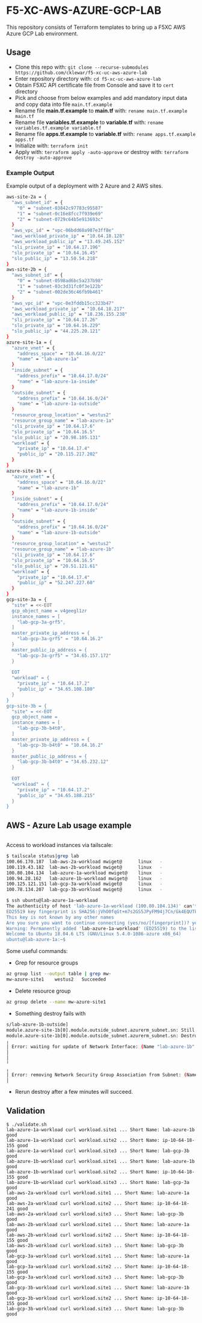 # F5-XC-AWS-AZURE-GCP-LAB

This repository consists of Terraform templates to bring up a F5XC AWS Azure GCP Lab environment.

## Usage

- Clone this repo with: `git clone --recurse-submodules https://github.com/cklewar/f5-xc-uc-aws-azure-lab`
- Enter repository directory with: `cd f5-xc-uc-aws-azure-lab`
- Obtain F5XC API certificate file from Console and save it to `cert` directory
- Pick and choose from below examples and add mandatory input data and copy data into file `main.tf.example`
- Rename file __main.tf.example__ to __main.tf__ with: `rename main.tf.example main.tf`
- Rename file __variables.tf.example__ to __variable.tf__ with: `rename variables.tf.example variable.tf`
- Rename file __apps.tf.example__ to __variable.tf__ with: `rename apps.tf.example apps.tf`
- Initialize with: `terraform init`
- Apply with: `terraform apply -auto-approve` or destroy with: `terraform destroy -auto-approve`

### Example Output

Example output of a deployment with 2 Azure and 2 AWS sites.

```bash
aws-site-2a = {
  "aws_subnet_id" = {
    "0" = "subnet-03842c97783c95587"
    "1" = "subnet-0c16e8fcc7f939e69"
    "2" = "subnet-0729c64b5e913693c"
  }
  "aws_vpc_id" = "vpc-06bdd68a987e3ff8e"
  "aws_workload_private_ip" = "10.64.18.128"
  "aws_workload_public_ip" = "13.49.245.152"
  "sli_private_ip" = "10.64.17.196"
  "slo_private_ip" = "10.64.16.45"
  "slo_public_ip" = "13.50.54.218"
}
aws-site-2b = {
  "aws_subnet_id" = {
    "0" = "subnet-0598ad6bc5a237b98"
    "1" = "subnet-03c3d31fc0f3e122b"
    "2" = "subnet-002de36c46fb9b461"
  }
  "aws_vpc_id" = "vpc-0e3fddb15cc323b47"
  "aws_workload_private_ip" = "10.64.18.217"
  "aws_workload_public_ip" = "18.236.155.238"
  "sli_private_ip" = "10.64.17.26"
  "slo_private_ip" = "10.64.16.229"
  "slo_public_ip" = "44.225.20.121"
}
azure-site-1a = {
  "azure_vnet" = {
    "address_space" = "10.64.16.0/22"
    "name" = "lab-azure-1a"
  }
  "inside_subnet" = {
    "address_prefix" = "10.64.17.0/24"
    "name" = "lab-azure-1a-inside"
  }
  "outside_subnet" = {
    "address_prefix" = "10.64.16.0/24"
    "name" = "lab-azure-1a-outside"
  }
  "resource_group_location" = "westus2"
  "resource_group_name" = "lab-azure-1a"
  "sli_private_ip" = "10.64.17.6"
  "slo_private_ip" = "10.64.16.5"
  "slo_public_ip" = "20.98.105.131"
  "workload" = {
    "private_ip" = "10.64.17.4"
    "public_ip" = "20.115.217.202"
  }
}
azure-site-1b = {
  "azure_vnet" = {
    "address_space" = "10.64.16.0/22"
    "name" = "lab-azure-1b"
  }
  "inside_subnet" = {
    "address_prefix" = "10.64.17.0/24"
    "name" = "lab-azure-1b-inside"
  }
  "outside_subnet" = {
    "address_prefix" = "10.64.16.0/24"
    "name" = "lab-azure-1b-outside"
  }
  "resource_group_location" = "westus2"
  "resource_group_name" = "lab-azure-1b"
  "sli_private_ip" = "10.64.17.6"
  "slo_private_ip" = "10.64.16.5"
  "slo_public_ip" = "20.51.121.61"
  "workload" = {
    "private_ip" = "10.64.17.4"
    "public_ip" = "52.247.227.60"
  }
}
gcp-site-3a = {
  "site" = <<-EOT
  gcp_object_name = v4geegl1zr
  instance_names = [
    "lab-gcp-3a-grf5",
  ]
  master_private_ip_address = {
    "lab-gcp-3a-grf5" = "10.64.16.2"
  }
  master_public_ip_address = {
    "lab-gcp-3a-grf5" = "34.65.157.172"
  }
  
  EOT
  "workload" = {
    "private_ip" = "10.64.17.2"
    "public_ip" = "34.65.108.180"
  }
}
gcp-site-3b = {
  "site" = <<-EOT
  gcp_object_name = 
  instance_names = [
    "lab-gcp-3b-b4t0",
  ]
  master_private_ip_address = {
    "lab-gcp-3b-b4t0" = "10.64.16.2"
  }
  master_public_ip_address = {
    "lab-gcp-3b-b4t0" = "34.65.232.12"
  }
  
  EOT
  "workload" = {
    "private_ip" = "10.64.17.2"
    "public_ip" = "34.65.188.215"
  }
}
```

## AWS - Azure Lab usage example

````hcl
````

Access to workload instances via tailscale:

```bash
$ tailscale status|grep lab
100.66.170.187  lab-aws-2a-workload mwiget@      linux   -
100.119.43.182  lab-aws-2b-workload mwiget@      linux   -
100.80.104.134  lab-azure-1a-workload mwiget@    linux   -
100.94.28.162   lab-azure-1b-workload mwiget@    linux   -
100.125.121.151 lab-gcp-3a-workload mwiget@      linux   -
100.78.134.207  lab-gcp-3b-workload mwiget@      linux   -
```

```bash
$ ssh ubuntu@lab-azure-1a-workload 
The authenticity of host 'lab-azure-1a-workload (100.80.104.134)' can't be established.
ED25519 key fingerprint is SHA256:jVhO0fqGt+m7s2GS5JPyFM94j7Cn/Gk4EQUTk64Op3g.
This key is not known by any other names
Are you sure you want to continue connecting (yes/no/[fingerprint])? yes
Warning: Permanently added 'lab-azure-1a-workload' (ED25519) to the list of known hosts.
Welcome to Ubuntu 18.04.6 LTS (GNU/Linux 5.4.0-1086-azure x86_64)
ubuntu@lab-azure-1a:~$ 
```

Some useful commands:

* Grep for resource groups

```bash
az group list --output table | grep mw-
mw-azure-site1    westus2   Succeeded
```

* Delete resource group

```bash
az group delete --name mw-azure-site1
```

* Something destroy fails with

```bash
s/lab-azure-1b-outside]
module.azure-site-1b[0].module.outside_subnet.azurerm_subnet.sn: Still destroying... [id=/subscriptions/e9cbbd48-704d-4dfa-bf62-...zure-1b/subnets/lab-azure-1b-outside, 10s elapsed]
module.azure-site-1b[0].module.outside_subnet.azurerm_subnet.sn: Destruction complete after 11s
╷
│ Error: waiting for update of Network Interface: (Name "lab-azure-1b" / Resource Group "lab-azure-1b"): Code="OperationNotAllowed" Message="Operation 'startTenantUpdate' is not allowed on VM 'lab-azure-1b' since the VM is marked for deletion. You can only retry the Delete operation (or wait for an ongoing one to complete)." Details=[]
│ 
│ 
╵
╷
│ Error: removing Network Security Group Association from Subnet: (Name "lab-azure-1b-inside" / Virtual Network Name "lab-azure-1b" / Resource Group "lab-azure-1b"): network.SubnetsClient#CreateOrUpdate: Failure sending request: StatusCode=400 -- Original Error: Code="ReferencedResourceNotProvisioned" Message="Cannot proceed with operation because resource /subscriptions/e9cbbd48-704d-4dfa-bf62-60edda755a66/resourceGroups/lab-azure-1b/providers/Microsoft.Network/networkInterfaces/lab-azure-1b/ipConfigurations/internal used by resource /subscriptions/e9cbbd48-704d-4dfa-bf62-60edda755a66/resourceGroups/lab-azure-1b/providers/Microsoft.Network/virtualNetworks/lab-azure-1b/subnets/lab-azure-1b-inside is not in Succeeded state. Resource is in Failed state and the last operation that updated/is updating the resource is PutNicOperation." Details=[]
│ 
```

* Rerun destroy after a few minutes will succeed.

## Validation

```
$ ./validate.sh
lab-azure-1a-workload curl workload.site1 ... Short Name: lab-azure-1b good
lab-azure-1a-workload curl workload.site2 ... Short Name: ip-10-64-18-155 good
lab-azure-1a-workload curl workload.site3 ... Short Name: lab-gcp-3b good
lab-azure-1b-workload curl workload.site1 ... Short Name: lab-azure-1b good
lab-azure-1b-workload curl workload.site2 ... Short Name: ip-10-64-18-155 good
lab-azure-1b-workload curl workload.site3 ... Short Name: lab-gcp-3a good
lab-aws-2a-workload curl workload.site1 ... Short Name: lab-azure-1a good
lab-aws-2a-workload curl workload.site2 ... Short Name: ip-10-64-18-241 good
lab-aws-2a-workload curl workload.site3 ... Short Name: lab-gcp-3b good
lab-aws-2b-workload curl workload.site1 ... Short Name: lab-azure-1a good
lab-aws-2b-workload curl workload.site2 ... Short Name: ip-10-64-18-155 good
lab-aws-2b-workload curl workload.site3 ... Short Name: lab-gcp-3b good
lab-gcp-3a-workload curl workload.site1 ... Short Name: lab-azure-1a good
lab-gcp-3a-workload curl workload.site2 ... Short Name: ip-10-64-18-155 good
lab-gcp-3a-workload curl workload.site3 ... Short Name: lab-gcp-3b good
lab-gcp-3b-workload curl workload.site1 ... Short Name: lab-azure-1b good
lab-gcp-3b-workload curl workload.site2 ... Short Name: ip-10-64-18-155 good
lab-gcp-3b-workload curl workload.site3 ... Short Name: lab-gcp-3b good
```

